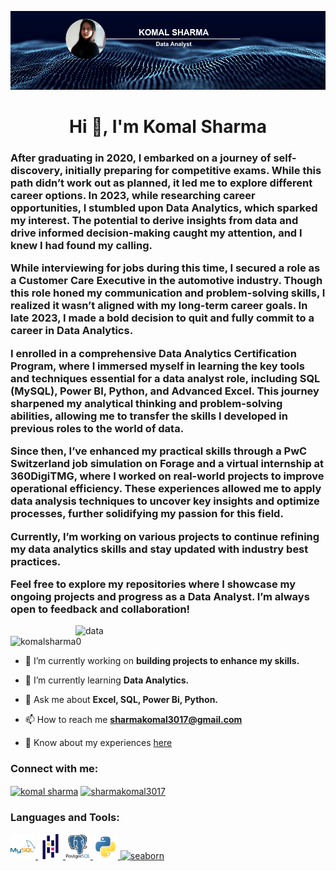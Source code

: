 ![logo](https://github.com/KomalSharma0/KomalSharma0/blob/main/my%20profile%20banner.png)
<h1 align="center">Hi 👋, I'm Komal Sharma</h1>
<h3 align="left">After graduating in 2020, I embarked on a journey of self-discovery, initially preparing for competitive exams. While this path didn’t work out as planned, it led me to explore different career options. In 2023, while researching career opportunities, I stumbled upon Data Analytics, which sparked my interest. The potential to derive insights from data and drive informed decision-making caught my attention, and I knew I had found my calling.

While interviewing for jobs during this time, I secured a role as a Customer Care Executive in the automotive industry. Though this role honed my communication and  problem-solving skills, I realized it wasn’t aligned with my long-term career goals. In late 2023, I made a bold decision to quit and fully commit to a career in Data Analytics.

I enrolled in a comprehensive Data Analytics Certification Program, where I immersed myself in learning the key tools and techniques essential for a data analyst role, including SQL (MySQL), Power BI, Python, and Advanced Excel. This journey sharpened my analytical thinking and problem-solving abilities, allowing me to transfer the skills I developed in previous roles to the world of data.

Since then, I’ve enhanced my practical skills through a PwC Switzerland job simulation on Forage and a virtual internship at 360DigiTMG, where I worked on real-world projects to improve operational efficiency. These experiences allowed me to apply data analysis techniques to uncover key insights and optimize processes, further solidifying my passion for this field.
  
Currently, I’m working on various projects to continue refining my data analytics skills and stay updated with industry best practices.
  
Feel free to explore my repositories where I showcase my ongoing projects and progress as a Data Analyst. I’m always open to feedback and collaboration!</h3>


<img align="right" alt="data" width="400" src="https://encrypted-tbn0.gstatic.com/images?q=tbn:ANd9GcSZ4tZIpnpWDjq1RQPChmU38a6eRTVbKmMK3g&s">

<p align="left"> <img src="https://komarev.com/ghpvc/?username=komalsharma0&label=Profile%20views&color=0e75b6&style=flat" alt="komalsharma0" /> </p>

- 🔭 I’m currently working on **building projects to enhance my skills.**

- 🌱 I’m currently learning **Data Analytics.**

- 💬 Ask me about **Excel, SQL, Power Bi, Python.**

- 📫 How to reach me **sharmakomal3017@gmail.com**

- 📄 Know about my experiences [here](https://drive.google.com/file/d/1-d-m-mt5Bvrtp57qfBQIZ-8NSy062_Ze/view?usp=sharing)

<h3 align="left">Connect with me:</h3>
<p align="left">
<a href="https://linkedin.com/in/komal-sharma-189823263" target="blank"><img align="center" src="https://raw.githubusercontent.com/rahuldkjain/github-profile-readme-generator/master/src/images/icons/Social/linked-in-alt.svg" alt="komal sharma" height="30" width="40" /></a>
<a href="https://www.hackerrank.com/sharmakomal3017" target="blank"><img align="center" src="https://raw.githubusercontent.com/rahuldkjain/github-profile-readme-generator/master/src/images/icons/Social/hackerrank.svg" alt="sharmakomal3017" height="30" width="40" /></a>
</p>

<h3 align="left">Languages and Tools:</h3>
<p align="left"> <a href="https://www.mysql.com/" target="_blank" rel="noreferrer"> <img src="https://raw.githubusercontent.com/devicons/devicon/master/icons/mysql/mysql-original-wordmark.svg" alt="mysql" width="40" height="40"/> </a> <a href="https://pandas.pydata.org/" target="_blank" rel="noreferrer"> <img src="https://raw.githubusercontent.com/devicons/devicon/2ae2a900d2f041da66e950e4d48052658d850630/icons/pandas/pandas-original.svg" alt="pandas" width="40" height="40"/> </a> <a href="https://www.postgresql.org" target="_blank" rel="noreferrer"> <img src="https://raw.githubusercontent.com/devicons/devicon/master/icons/postgresql/postgresql-original-wordmark.svg" alt="postgresql" width="40" height="40"/> </a> <a href="https://www.python.org" target="_blank" rel="noreferrer"> <img src="https://raw.githubusercontent.com/devicons/devicon/master/icons/python/python-original.svg" alt="python" width="40" height="40"/> </a> <a href="https://seaborn.pydata.org/" target="_blank" rel="noreferrer"> <img src="https://seaborn.pydata.org/_images/logo-mark-lightbg.svg" alt="seaborn" width="40" height="40"/> </a> </p>


